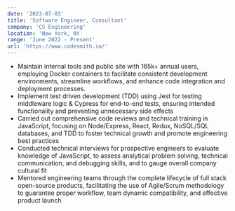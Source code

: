 ```yaml
---
date: '2023-07-03'
title: 'Software Engineer, Consultant'
company: 'CS Engineering'
location: 'New York, NY'
range: 'June 2022 - Present'
url: 'https://www.codesmith.io/'
---
```


- Maintain internal tools and public site with 165k+ annual users, employing Docker containers to facilitate consistent development environments, streamline workflows, and enhance code integration and deployment processes.
- Implement test driven development (TDD) using Jest for testing middleware logic & Cypress for end-to-end tests, ensuring intended functionality and preventing unnecessary side effects
- Carried out comprehensive code reviews and technical training in JavaScript, focusing on Node/Express, React, Redux, NoSQL/SQL databases, and TDD to foster technical growth and promote engineering best practices
- Conducted technical interviews for prospective engineers to evaluate knowledge of JavaScript, to assess analytical problem solving, technical communication, and debugging skills, and to gauge overall company cultural fit
- Mentored engineering teams through the complete lifecycle of full stack open-source products, facilitating the use of Agile/Scrum methodology to guarantee proper workflow, team dynamic compatibility, and effective product launch
